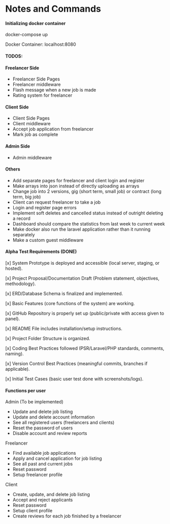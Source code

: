 # Notes and Commands

#### Initializing docker container

docker-compose up

Docker Container: localhost:8080

#### TODOS:

#### Freelancer Side

- Freelancer Side Pages
- Freelancer middleware
- Flash message when a new job is made
- Rating system for freelancer

#### Client Side

- Client Side Pages
- Client middleware
- Accept job application from freelancer
- Mark job as complete

#### Admin Side

- Admin middleware

#### Others

- Add separate pages for freelancer and client login and register
- Make arrays into json instead of directly uploading as arrays
- Change job into 2 versions, gig (short term, small job) or contract (long term, big job)
- Client can request freelancer to take a job
- Login and register page errors
- Implement soft deletes and cancelled status instead of outright deleting a record
- Dashboard should compare the statistics from last week to current week
- Make docker also run the laravel application rather than it running separately
- Make a custom guest middleware

#### Alpha Test Requirements (DONE)

[x] System Prototype is deployed and accessible (local server, staging, or hosted).

[x] Project Proposal/Documentation Draft (Problem statement, objectives, methodology).

[x] ERD/Database Schema is finalized and implemented.

[x] Basic Features (core functions of the system) are working.

[x] GitHub Repository is properly set up (public/private with access given to panel).

[x] README File includes installation/setup instructions.

[x] Project Folder Structure is organized.

[x] Coding Best Practices followed (PSR/Laravel/PHP standards, comments, naming).

[x] Version Control Best Practices (meaningful commits, branches if applicable).

[x] Initial Test Cases (basic user test done with screenshots/logs).

#### Functions per user

Admin (To be implemented)

- Update and delete job listing
- Update and delete account information
- See all registered users (freelancers and clients)
- Reset the password of users
- Disable account and review reports

Freelancer

- Find available job applications
- Apply and cancel application for job listing
- See all past and current jobs
- Reset password
- Setup freelancer profile

Client

- Create, update, and delete job listing 
- Accept and reject applicants
- Reset password
- Setup client profile
- Create reviews for each job finished by a freelancer
